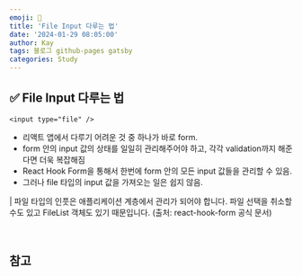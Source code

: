 ```yaml
---
emoji: 👋
title: 'File Input 다루는 법'
date: '2024-01-29 08:05:00'
author: Kay
tags: 블로그 github-pages gatsby
categories: Study
---
```


## ✅ File Input 다루는 법

`<input type="file" />`

- 리액트 앱에서 다루기 어려운 것 중 하나가 바로 form.
- form 안의 input 값의 상태를 일일히 관리해주어야 하고, 각각 validation까지 해준다면 더욱 복잡해짐
- React Hook Form을 통해서 한번에 form 안의 모든 input 값들을 관리할 수 있음.
- 그러나 file 타입의 input 값을 가져오는 일은 쉽지 않음.

| 파일 타입의 인풋은 애플리케이션 계층에서 관리가 되어야 합니다. 파일 선택을 취소할 수도 있고 FileList 객체도 있기 때문입니다. (출처: react-hook-form 공식 문서)

<br>

## 참고

```toc

```
